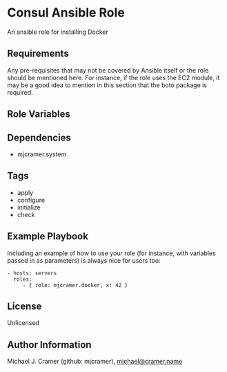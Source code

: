 Consul Ansible Role
===================

An ansible role for installing Docker

Requirements
------------

Any pre-requisites that may not be covered by Ansible itself or the role should be mentioned here. For instance, if the role uses the EC2 module, it may be a good idea to mention in this section that the boto package is required.

Role Variables
--------------



Dependencies
------------

- mjcramer.system

Tags
----
- apply
- configure
- initialize
- check

Example Playbook
----------------

Including an example of how to use your role (for instance, with variables passed in as parameters) is always nice for users too:

    - hosts: servers
      roles:
         - { role: mjcramer.docker, x: 42 }

License
-------

Unlicensed

Author Information
------------------

Michael J. Cramer (github: mjcramer), michael@cramer.name
